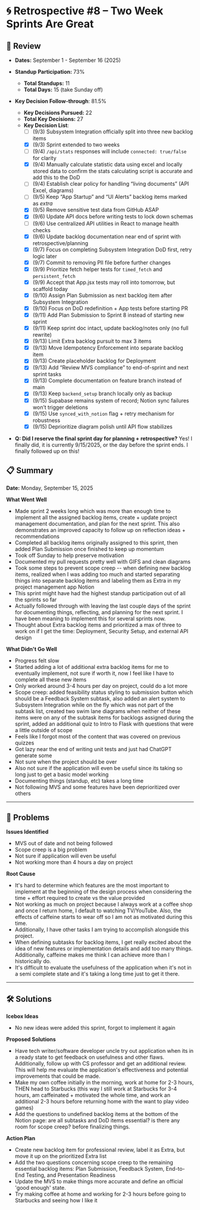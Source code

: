 # 🌀 Retrospective #8 – Two Week Sprints Are Great

## 🧭 Review
* **Dates:** September 1 - September 16 (2025)
* **Standup Participation:** 73%
  * **Total Standups:** 11
  * **Total Days:** 15 (take Sunday off)

* **Key Decision Follow-through**: 81.5%
  * **Key Decisions Pursued:** 22
  * **Total Key Decisions:** 27
  * **Key Decision List**:
    * [ ] (9/3) Subsystem Integration officially split into three new backlog items
    * [x] (9/3) Sprint extended to two weeks
    * [ ] (9/4) `/api/stats` responses will include `connected: true/false` for clarity
    * [x] (9/4) Manually calculate statistic data using excel and locally stored data to confirm the stats calculating script is accurate and add this to the DoD
    * [ ] (9/4) Establish clear policy for handling “living documents” (API Excel, diagrams)
    * [ ] (9/5) Keep “App Startup” and “UI Alerts” backlog items marked as *extra*
    * [x] (9/5) Remove sensitive test data from GitHub ASAP
    * [x] (9/6) Update API docs before writing tests to lock down schemas
    * [ ] (9/6) Use centralized API utilities in React to manage health checks
    * [x] (9/6) Update backlog documentation near end of sprint with retrospective/planning
    * [x] (9/7) Focus on completing Subsystem Integration DoD first, retry logic later
    * [x] (9/7) Commit to removing PII file before further changes
    * [x] (9/9) Prioritize fetch helper tests for `timed_fetch` and `persistent_fetch`
    * [x] (9/9) Accept that App.jsx tests may roll into tomorrow, but scaffold today
    * [x] (9/10) Assign Plan Submission as next backlog item after Subsystem Integration
    * [x] (9/10) Focus on DoD redefinition + App tests before starting PR
    * [x] (9/11) Add Plan Submission to Sprint 8 instead of starting new sprint
    * [x] (9/11) Keep sprint doc intact, update backlog/notes only (no full rewrite)
    * [x] (9/13) Limit Extra backlog pursuit to max 3 items
    * [x] (9/13) Move Idempotency Enforcement into separate backlog item
    * [x] (9/13) Create placeholder backlog for Deployment
    * [x] (9/13) Add “Review MVS compliance” to end-of-sprint and next sprint tasks
    * [x] (9/13) Complete documentation on feature branch instead of main
    * [x] (9/13) Keep `backend_setup` branch locally only as backup
    * [x] (9/15) Supabase remains system of record; Notion sync failures won’t trigger deletions
    * [x] (9/15) Use `synced_with_notion` flag + retry mechanism for robustness
    * [x] (9/15) Deprioritize diagram polish until API flow stabilizes

* **Q: Did I reserve the final sprint day for planning + retrospective?**
Yes! I finally did, it is currently 9/15/2025, or the day before the sprint ends. I finally followed up on this!
  
## 📋 Summary
**Date:** Monday, September 15, 2025

**What Went Well**
- Made sprint 2 weeks long which was more than enough time to implement all the assigned backlog items, create + update project management documentation, and plan for the next sprint. This also demonstrates an improved capacity to follow up on reflection ideas + recommendations
- Completed all backlog items originally assigned to this sprint, then added Plan Submission once finished to keep up momentum
- Took off Sunday to help preserve motivation
- Documented my pull requests pretty well with GIFS and clean diagrams
- Took some steps to prevent scope creep -- when defining new backlog items, realized when I was adding too much and started separating things into separate backlog items and labeling them as Extra in my project management app Notion
- This sprint might have had the highest standup participation out of all the sprints so far
- Actually followed through with leaving the last couple days of the sprint for documenting things, reflecting, and planning for the next sprint. I have been meaning to implement this for several sprints now.
- Thought about Extra backlog items and prioritized a max of three to work on if I get the time: Deployment, Security Setup, and external API design

**What Didn't Go Well**
- Progress felt slow
- Started adding a lot of additional extra backlog items for me to eventually implement, not sure if worth it, now I feel like I have to complete all these new items
- Only worked around 3-4 hours per day on project, could do a lot more
- Scope creep: added feasibility status styling to submission button which should be a Feedback System subtask, also added an alert system to Subsystem Integration while on the fly which was not part of the subtask list, created two swim lane diagrams when neither of these items were on any of the subtask items for backlogs assigned during the sprint, added an additional quiz to Intro to Flask with questions that were a little outside of scope
- Feels like I forgot most of the content that was covered on previous quizzes
- Got lazy near the end of writing unit tests and just had ChatGPT generate some
- Not sure when the project should be over
- Also not sure if the application will even be useful since its taking so long just to get a basic model working
- Documenting things (standup, etc) takes a long time
- Not following MVS and some features have been deprioritized over others

---

## 🧩 Problems

**Issues Identified**
- MVS out of date and not being followed
- Scope creep is a big problem
- Not sure if application will even be useful
- Not working more than 4 hours a day on project

**Root Cause**
- It's hard to determine which features are the most important to implement at the beginning of the design process when considering the time + effort required to create vs the value provided
- Not working as much on project because I always work at a coffee shop and once I return home, I default to watching TV/YouTube. Also, the effects of caffeine starts to wear off so I am not as motivated during this time.
- Additionally, I have other tasks I am trying to accomplish alongside this project.
- When defining subtasks for backlog items, I get really excited about the idea of new features or implementation details and add too many things. Additionally, caffeine makes me think I can achieve more than I historically do.
- It's difficult to evaluate the usefulness of the application when it's not in a semi complete state and it's taking a long time just to get it there.

---

## 🛠️ Solutions

**Icebox Ideas**
- No new ideas were added this sprint, forgot to implement it again

**Proposed Solutions**
- Have tech writer/software developer uncle try out application when its in a ready state to get feedback on usefulness and other flaws. Additionally, follow up with CS professor and get an additional review. This will help me evaluate the application's effectiveness and potential improvements that could be made.
- Make my own coffee initially in the morning, work at home for 2-3 hours, THEN head to Starbucks (this way I still work at Starbucks for 3-4 hours, am caffeinated + motivated the whole time, and work an additional 2-3 hours before returning home with the want to play video games)
- Add the questions to undefined backlog items at the bottom of the Notion page: are all subtasks and DoD items essential? is there any room for scope creep? before finalizing things.

**Action Plan**
- Create new backlog item for professional review, label it as Extra, but move it up on the prioritized Extra list
- Add the two questions concerning scope creep to the remaining essential backlog items: Plan Submission, Feedback System, End-to-End Testing, and Presentation Readiness
- Update the MVS to make things more accurate and define an official 'good enough' state.
- Try making coffee at home and working for 2-3 hours before going to Starbucks and seeing how I like it